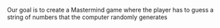 Our goal is to create a Mastermind game where the player has to guess a string of numbers that the computer randomly generates